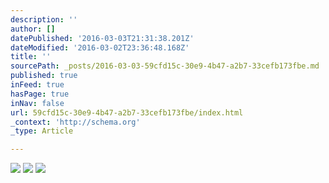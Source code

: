 ```yaml
---
description: ''
author: []
datePublished: '2016-03-03T21:31:38.201Z'
dateModified: '2016-03-02T23:36:48.168Z'
title: ''
sourcePath: _posts/2016-03-03-59cfd15c-30e9-4b47-a2b7-33cefb173fbe.md
published: true
inFeed: true
hasPage: true
inNav: false
url: 59cfd15c-30e9-4b47-a2b7-33cefb173fbe/index.html
_context: 'http://schema.org'
_type: Article

---
```

![](https://the-grid-user-content.s3-us-west-2.amazonaws.com/c6e6ad1d-c6b8-42cc-b166-b1a50fd7e709.png)
![](https://the-grid-user-content.s3-us-west-2.amazonaws.com/6b05849c-5d1d-4df7-ab00-80c9aaa16ff2.png)
![](https://the-grid-user-content.s3-us-west-2.amazonaws.com/48b0429d-2340-435e-85fb-42e10178a2c9.png)
